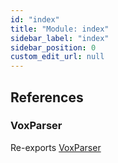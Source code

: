 ```yaml
---
id: "index"
title: "Module: index"
sidebar_label: "index"
sidebar_position: 0
custom_edit_url: null
---
```


## References

### VoxParser

Re-exports [VoxParser](../classes/Parser_VoxParser.VoxParser.md)
